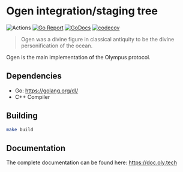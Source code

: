 # Ogen integration/staging tree

![Actions](https://github.com/olympus-protocol/ogen/workflows/Ogen/badge.svg)
[![Go Report](https://goreportcard.com/badge/github.com/olympus-protocol/ogen)](https://goreportcard.com/report/github.com/olympus-protocol/ogen)
[![GoDocs](https://godoc.org/github.com/olympus-protocol/ogen?status.svg)](http://godoc.org/github.com/olympus-protocol/ogen)
[![codecov](https://codecov.io/gh/olympus-protocol/ogen/branch/master/graph/badge.svg)](https://codecov.io/gh/olympus-protocol/ogen)

> Ogen was a divine figure in classical antiquity to be the divine personification of the ocean.

Ogen is the main implementation of the Olympus protocol.

## Dependencies

* Go: <https://golang.org/dl/>
* C++ Compiler

## Building

```bash
make build
```

## Documentation

The complete documentation can be found here: <https://doc.oly.tech>
